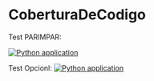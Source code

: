 # CoberturaDeCodigo

Test PARIMPAR:

[![Python application](https://github.com/JAlvarez2301/CoberturaDeCodigo/actions/workflows/python-app.yml/badge.svg)](https://github.com/JAlvarez2301/CoberturaDeCodigo/actions/workflows/python-app.yml)

Test Opcionl:
[![Python application](https://github.com/JAlvarez2301/CoberturaDeCodigo/actions/workflows/python-app.yml/badge.svg)](https://github.com/JAlvarez2301/CoberturaDeCodigo/actions/workflows/python-app.yml)
